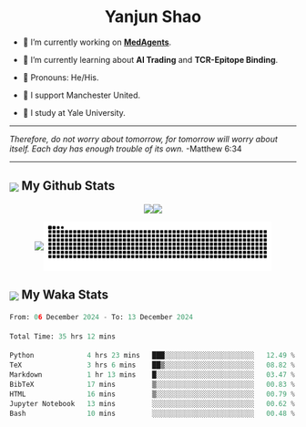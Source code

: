 

<h1 align="center">Yanjun Shao</h1>

- 🐒 I’m currently working on **[MedAgents](https://github.com/gersteinlab/MedAgents)**.

- 🦧 I’m currently learning about **AI Trading** and **TCR-Epitope Binding**.

- 🦍 Pronouns: He/His.

- 👹 I support Manchester United.

- 🐶 I study at Yale University.

---

<i> Therefore, do not worry about tomorrow, for tomorrow will worry about itself. Each day has enough trouble of its own. </i> -Matthew 6:34

---

<h2><img src="https://emojis.slackmojis.com/emojis/images/1579216111/7550/pikachu_wave.gif?1579216111" align="center" width="28" /> My Github Stats</h2>

<p align="center"><img align="center" src = "https://github-readme-stats.vercel.app/api?username=super-dainiu&show_icons=true&count_private=true&theme=tokyonight&hide=issues&line_height=30" width="400px"><img align="center" src = "https://github-readme-streak-stats.herokuapp.com/?user=super-dainiu&theme=tokyonight" width="400px"></p>

<p align="center"><img align="center" width="400px" src="https://github-readme-stats.vercel.app/api/top-langs/?username=super-dainiu&layout=compact&theme=tokyonight&hide=html,tex,jupyter%20notebook"><img align="center" width="400px" src="https://github.com/super-dainiu/super-dainiu/blob/output/github-contribution-grid-snake.svg"></p>

<h2><img src="https://emojis.slackmojis.com/emojis/images/1579216111/7550/pikachu_wave.gif?1579216111" align="center" width="28" /> My Waka Stats</h2>

<!--START_SECTION:waka-->

```python
From: 06 December 2024 - To: 13 December 2024

Total Time: 35 hrs 12 mins

Python             4 hrs 23 mins   ███░░░░░░░░░░░░░░░░░░░░░░   12.49 %
TeX                3 hrs 6 mins    ██▒░░░░░░░░░░░░░░░░░░░░░░   08.82 %
Markdown           1 hr 13 mins    █░░░░░░░░░░░░░░░░░░░░░░░░   03.47 %
BibTeX             17 mins         ▒░░░░░░░░░░░░░░░░░░░░░░░░   00.83 %
HTML               16 mins         ▒░░░░░░░░░░░░░░░░░░░░░░░░   00.79 %
Jupyter Notebook   13 mins         ░░░░░░░░░░░░░░░░░░░░░░░░░   00.62 %
Bash               10 mins         ░░░░░░░░░░░░░░░░░░░░░░░░░   00.48 %
```

<!--END_SECTION:waka-->
